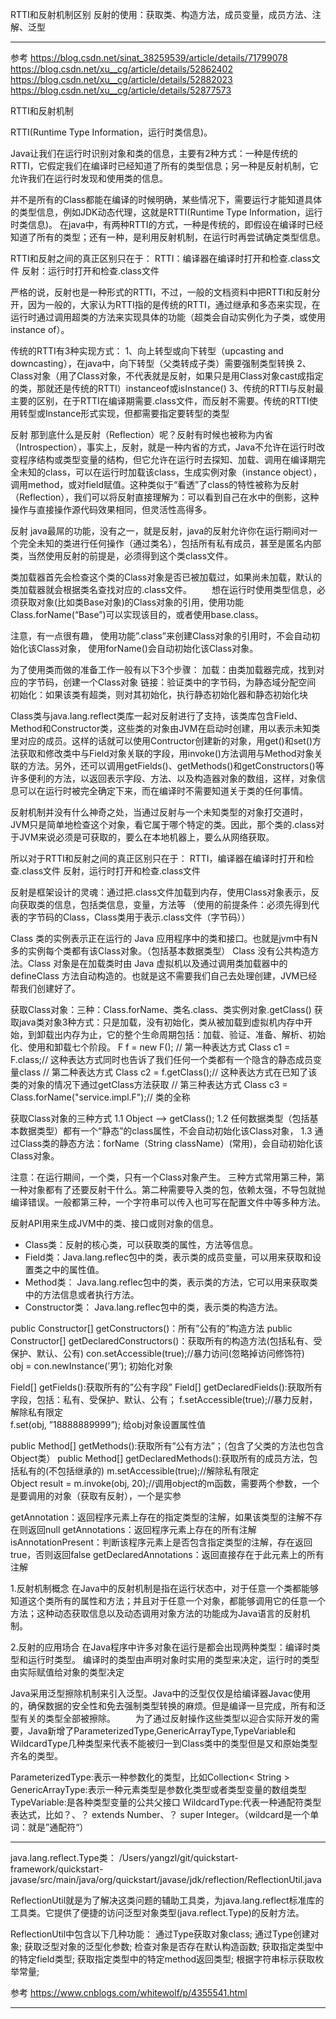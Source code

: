 RTTI和反射机制区别
反射的使用：获取类、构造方法，成员变量，成员方法、注解、泛型

---------------------------------------------------------------------------------------------------------------------
参考
https://blog.csdn.net/sinat_38259539/article/details/71799078
https://blog.csdn.net/xu__cg/article/details/52862402
https://blog.csdn.net/xu__cg/article/details/52882023
https://blog.csdn.net/xu__cg/article/details/52877573

RTTI和反射机制

RTTI(Runtime Type Information，运行时类信息)。

Java让我们在运行时识别对象和类的信息，主要有2种方式：一种是传统的RTTI，它假定我们在编译时已经知道了所有的类型信息；另一种是反射机制，它允许我们在运行时发现和使用类的信息。

并不是所有的Class都能在编译的时候明确，某些情况下，需要运行才能知道具体的类型信息，例如JDK动态代理，这就是RTTI(Runtime Type Information，运行时类信息)。
在java中，有两种RTTI的方式，一种是传统的，即假设在编译时已经知道了所有的类型；还有一种，是利用反射机制，在运行时再尝试确定类型信息。


RTTI和反射之间的真正区别只在于：
RTTI：编译器在编译时打开和检查.class文件
反射：运行时打开和检查.class文件

严格的说，反射也是一种形式的RTTI，不过，一般的文档资料中把RTTI和反射分开，因为一般的，大家认为RTTI指的是传统的RTTI，通过继承和多态来实现，在运行时通过调用超类的方法来实现具体的功能（超类会自动实例化为子类，或使用instance of）。

传统的RTTI有3种实现方式：
1、向上转型或向下转型（upcasting and downcasting），在java中，向下转型（父类转成子类）需要强制类型转换
2、Class对象（用了Class对象，不代表就是反射，如果只是用Class对象cast成指定的类，那就还是传统的RTTI）instanceof或isInstance()
3、传统的RTTI与反射最主要的区别，在于RTTI在编译期需要.class文件，而反射不需要。传统的RTTI使用转型或Instance形式实现，但都需要指定要转型的类型

反射
那到底什么是反射（Reflection）呢？反射有时候也被称为内省（Introspection），事实上，反射，就是一种内省的方式，Java不允许在运行时改变程序结构或类型变量的结构，但它允许在运行时去探知、加载、调用在编译期完全未知的class，可以在运行时加载该class，生成实例对象（instance object），调用method，或对field赋值。这种类似于“看透”了class的特性被称为反射（Reflection），我们可以将反射直接理解为：可以看到自己在水中的倒影，这种操作与直接操作源代码效果相同，但灵活性高得多。

反射
java最屌的功能，没有之一，就是反射，java的反射允许你在运行期间对一个完全未知的类进行任何操作（通过类名），包括所有私有成员，甚至是匿名内部类，当然使用反射的前提是，必须得到这个类class文件。


类加载器首先会检查这个类的Class对象是否已被加载过，如果尚未加载，默认的类加载器就会根据类名查找对应的.class文件。
　　想在运行时使用类型信息，必须获取对象(比如类Base对象)的Class对象的引用，使用功能Class.forName(“Base”)可以实现该目的，或者使用base.class。

注意，有一点很有趣，
使用功能”.class”来创建Class对象的引用时，不会自动初始化该Class对象，
使用forName()会自动初始化该Class对象。


为了使用类而做的准备工作一般有以下3个步骤：
加载：由类加载器完成，找到对应的字节码，创建一个Class对象
链接：验证类中的字节码，为静态域分配空间
初始化：如果该类有超类，则对其初始化，执行静态初始化器和静态初始化块


Class类与java.lang.reflect类库一起对反射进行了支持，该类库包含Field、Method和Constructor类，这些类的对象由JVM在启动时创建，用以表示未知类里对应的成员。这样的话就可以使用Contructor创建新的对象，用get()和set()方法获取和修改类中与Field对象关联的字段，用invoke()方法调用与Method对象关联的方法。另外，还可以调用getFields()、getMethods()和getConstructors()等许多便利的方法，以返回表示字段、方法、以及构造器对象的数组，这样，对象信息可以在运行时被完全确定下来，而在编译时不需要知道关于类的任何事情。

反射机制并没有什么神奇之处，当通过反射与一个未知类型的对象打交道时，JVM只是简单地检查这个对象，看它属于哪个特定的类。因此，那个类的.class对于JVM来说必须是可获取的，要么在本地机器上，要么从网络获取。

所以对于RTTI和反射之间的真正区别只在于：
RTTI，编译器在编译时打开和检查.class文件
反射，运行时打开和检查.class文件

反射是框架设计的灵魂：通过把.class文件加载到内存，使用Class对象表示，反向获取类的信息，包括类信息，变量，方法等
（使用的前提条件：必须先得到代表的字节码的Class，Class类用于表示.class文件（字节码））

Class 类的实例表示正在运行的 Java 应用程序中的类和接口。也就是jvm中有N多的实例每个类都有该Class对象。（包括基本数据类型）
Class 没有公共构造方法。Class 对象是在加载类时由 Java 虚拟机以及通过调用类加载器中的defineClass 方法自动构造的。也就是这不需要我们自己去处理创建，JVM已经帮我们创建好了。



获取Class对象：三种：Class.forName、类名.class、类实例对象.getClass()
获取java类对象3种方式：只是加载，没有初始化，类从被加载到虚拟机内存中开始，到卸载出内存为止，它的整个生命周期包括：加载、验证、准备、解析、初始化、使用和卸载七个阶段。
F f = new F();
// 第一种表达方式
Class c1 = F.class;// 这种表达方式同时也告诉了我们任何一个类都有一个隐含的静态成员变量class
// 第二种表达方式
Class c2 = f.getClass();// 这种表达方式在已知了该类的对象的情况下通过getClass方法获取
// 第三种表达方式
Class c3 = Class.forName("service.impl.F");// 类的全称


获取Class对象的三种方式
1.1 Object ——> getClass();
1.2 任何数据类型（包括基本数据类型）都有一个“静态”的class属性，不会自动初始化该Class对象，
1.3 通过Class类的静态方法：forName（String  className）(常用)，会自动初始化该Class对象。


注意：在运行期间，一个类，只有一个Class对象产生。
三种方式常用第三种，第一种对象都有了还要反射干什么。第二种需要导入类的包，依赖太强，不导包就抛编译错误。一般都第三种，一个字符串可以传入也可写在配置文件中等多种方法。



反射API用来生成JVM中的类、接口或则对象的信息。 
- Class类：反射的核心类，可以获取类的属性，方法等信息。 
- Field类：Java.lang.reflec包中的类，表示类的成员变量，可以用来获取和设置类之中的属性值。 
- Method类： Java.lang.reflec包中的类，表示类的方法，它可以用来获取类中的方法信息或者执行方法。 
- Constructor类： Java.lang.reflec包中的类，表示类的构造方法。

public Constructor[] getConstructors()：所有”公有的”构造方法 
public Constructor[] getDeclaredConstructors()：获取所有的构造方法(包括私有、受保护、默认、公有) 
con.setAccessible(true);//暴力访问(忽略掉访问修饰符)  
obj = con.newInstance(’男’); 初始化对象

Field[] getFields():获取所有的”公有字段” 
Field[] getDeclaredFields():获取所有字段，包括：私有、受保护、默认、公有； 
f.setAccessible(true);//暴力反射，解除私有限定  
f.set(obj, ”18888889999”);  给obj对象设置属性值

public Method[] getMethods():获取所有”公有方法”；（包含了父类的方法也包含Object类） 
public Method[] getDeclaredMethods():获取所有的成员方法，包括私有的(不包括继承的) 
m.setAccessible(true);//解除私有限定  
Object result = m.invoke(obj, 20);//调用object的m函数，需要两个参数，一个是要调用的对象（获取有反射），一个是实参  


getAnnotation：返回程序元素上存在的指定类型的注解，如果该类型的注解不存在则返回null
getAnnotations：返回程序元素上存在的所有注解
isAnnotationPresent：判断该程序元素上是否包含指定类型的注解，存在返回true，否则返回false
getDeclaredAnnotations：返回直接存在于此元素上的所有注解


1.反射机制概念 
在Java中的反射机制是指在运行状态中，对于任意一个类都能够知道这个类所有的属性和方法；并且对于任意一个对象，都能够调用它的任意一个方法；这种动态获取信息以及动态调用对象方法的功能成为Java语言的反射机制。

2.反射的应用场合 
在Java程序中许多对象在运行是都会出现两种类型：编译时类型和运行时类型。 
编译时的类型由声明对象时实用的类型来决定，运行时的类型由实际赋值给对象的类型决定 


Java采用泛型擦除机制来引入泛型。Java中的泛型仅仅是给编译器Javac使用的，确保数据的安全性和免去强制类型转换的麻烦。但是编译一旦完成，所有和泛型有关的类型全部被擦除。 
　　为了通过反射操作这些类型以迎合实际开发的需要，Java新增了ParameterizedType,GenericArrayType,TypeVariable和WildcardType几种类型来代表不能被归一到Class类中的类型但是又和原始类型齐名的类型。 

ParameterizedType:表示一种参数化的类型，比如Collection< String >
GenericArrayType:表示一种元素类型是参数化类型或者类型变量的数组类型
TypeVariable:是各种类型变量的公共父接口
WildcardType:代表一种通配符类型表达式，比如？、？ extends Number、？ super Integer。（wildcard是一个单词：就是”通配符“）


---------------------------------------------------------------------------------------------------------------------

java.lang.reflect.Type类：
/Users/yangzl/git/quickstart-framework/quickstart-javase/src/main/java/org/quickstart/javase/jdk/reflection/ReflectionUtil.java

ReflectionUtil就是为了解决这类问题的辅助工具类，为java.lang.reflect标准库的工具类。它提供了便捷的访问泛型对象类型(java.reflect.Type)的反射方法。

ReflectionUtil中包含以下几种功能：
通过Type获取对象class;
通过Type创建对象;
获取泛型对象的泛型化参数;
检查对象是否存在默认构造函数;
获取指定类型中的特定field类型;
获取指定类型中的特定method返回类型;
根据字符串标示获取枚举常量;


参考
https://www.cnblogs.com/whitewolf/p/4355541.html

---------------------------------------------------------------------------------------------------------------------




